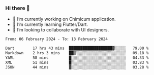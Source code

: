 ### Hi there 👋

<!--
**devcat37/devcat37** is a ✨ _special_ ✨ repository because its `README.md` (this file) appears on your GitHub profile.-->


- 🔭 I’m currently working on Chimicum application.
- 🌱 I’m currently learning Flutter/Dart.
- 👯 I’m looking to collaborate with UI designers.
<!-- - 🤔 I’m looking for help with ... -->

<!--START_SECTION:waka-->

```txt
From: 06 February 2024 - To: 13 February 2024

Dart        17 hrs 43 mins  ███████████████████▓░░░░░   79.00 %
Markdown    2 hrs 3 mins    ██▒░░░░░░░░░░░░░░░░░░░░░░   09.18 %
YAML        58 mins         █░░░░░░░░░░░░░░░░░░░░░░░░   04.33 %
XML         51 mins         █░░░░░░░░░░░░░░░░░░░░░░░░   03.83 %
JSON        44 mins         ▓░░░░░░░░░░░░░░░░░░░░░░░░   03.28 %
```

<!--END_SECTION:waka-->
